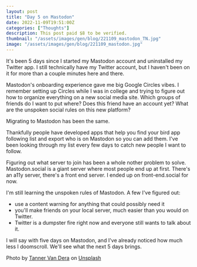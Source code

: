 ```yaml
---
layout: post
title: "Day 5 on Mastodon"
date: 2022-11-09T19:51:00Z
categories: ["Thoughts"]
description: This post paid $8 to be verified.
thumbnail: "/assets/images/gen/blog/221109_mastodon_TN.jpg"
image: "/assets/images/gen/blog/221109_mastodon.jpg"
---
```


It's been 5 days since I started my Mastodon account and uninstalled my Twitter app. I still technically have my Twitter account, but I haven't been on it for more than a couple minutes here and there. 

Mastodon's onboarding experience gave me big Google Circles vibes. I remember setting up Circles while I was in college and trying to figure out how to organize everything on a new social media site. Which groups of friends do I want to put where? Does this friend have an account yet? What are the unspoken social rules on this new platform? 

Migrating to Mastodon has been the same. 

Thankfully people have developed apps that help you find your bird app following list and export who is on Mastodon so you can add them. I've been looking through my list every few days to catch new people I want to follow. 

Figuring out what server to join has been a whole nother problem to solve. Mastodon.social is a giant server where most people end up at first. There's an a11y server, there's a front end server. I ended up on front-end.social for now. 

I'm still learning the unspoken rules of Mastodon. A few I've figured out: 
- use a content warning for anything that could possibly need it 
- you'll make friends on your local server, much easier than you would on Twitter. 
- Twitter is a dumpster fire right now and everyone still wants to talk about it. 

I will say with five days on Mastodon, and I've already noticed how much less I doomscroll. We'll see what the next 5 days brings.

Photo by <a href="https://unsplash.com/@tanner?utm_source=unsplash&utm_medium=referral&utm_content=creditCopyText">Tanner Van Dera</a> on <a href="https://unsplash.com/?utm_source=unsplash&utm_medium=referral&utm_content=creditCopyText">Unsplash</a>
  